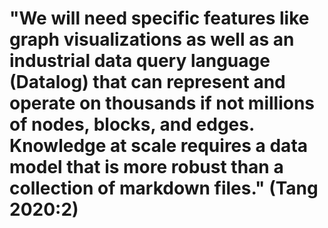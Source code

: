 # "We will need specific features like graph visualizations as well as an industrial data query language (Datalog) that can represent and operate on thousands if not millions of nodes, blocks, and edges. Knowledge at scale requires a data model that is more robust than a collection of markdown files." (Tang 2020:2)